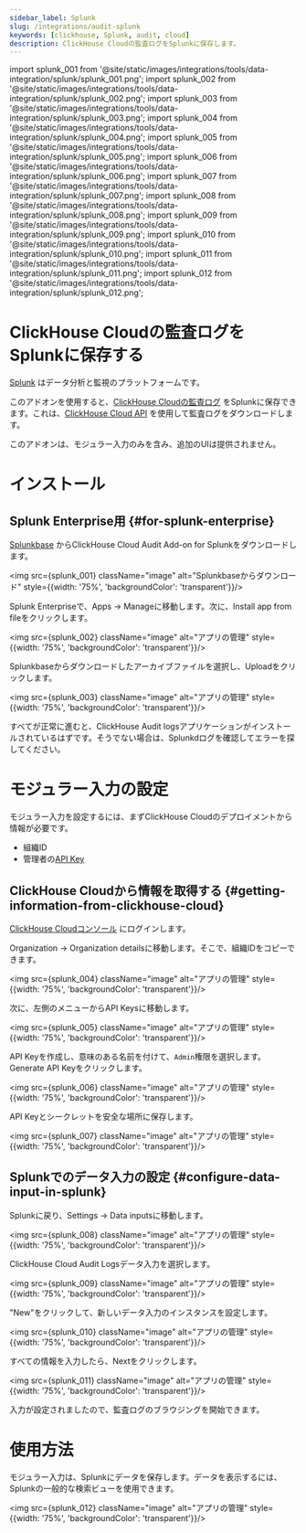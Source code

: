 ```yaml
---
sidebar_label: Splunk
slug: /integrations/audit-splunk
keywords: [clickhouse, Splunk, audit, cloud]
description: ClickHouse Cloudの監査ログをSplunkに保存します。
---
```


import splunk_001 from '@site/static/images/integrations/tools/data-integration/splunk/splunk_001.png';
import splunk_002 from '@site/static/images/integrations/tools/data-integration/splunk/splunk_002.png';
import splunk_003 from '@site/static/images/integrations/tools/data-integration/splunk/splunk_003.png';
import splunk_004 from '@site/static/images/integrations/tools/data-integration/splunk/splunk_004.png';
import splunk_005 from '@site/static/images/integrations/tools/data-integration/splunk/splunk_005.png';
import splunk_006 from '@site/static/images/integrations/tools/data-integration/splunk/splunk_006.png';
import splunk_007 from '@site/static/images/integrations/tools/data-integration/splunk/splunk_007.png';
import splunk_008 from '@site/static/images/integrations/tools/data-integration/splunk/splunk_008.png';
import splunk_009 from '@site/static/images/integrations/tools/data-integration/splunk/splunk_009.png';
import splunk_010 from '@site/static/images/integrations/tools/data-integration/splunk/splunk_010.png';
import splunk_011 from '@site/static/images/integrations/tools/data-integration/splunk/splunk_011.png';
import splunk_012 from '@site/static/images/integrations/tools/data-integration/splunk/splunk_012.png';



# ClickHouse Cloudの監査ログをSplunkに保存する

[Splunk](https://www.splunk.com/) はデータ分析と監視のプラットフォームです。

このアドオンを使用すると、[ClickHouse Cloudの監査ログ](/cloud/security/audit-logging) をSplunkに保存できます。これは、[ClickHouse Cloud API](/cloud/manage/api/api-overview) を使用して監査ログをダウンロードします。

このアドオンは、モジュラー入力のみを含み、追加のUIは提供されません。


# インストール

## Splunk Enterprise用 {#for-splunk-enterprise}

[Splunkbase](https://splunkbase.splunk.com/app/7709) からClickHouse Cloud Audit Add-on for Splunkをダウンロードします。

<img src={splunk_001} className="image" alt="Splunkbaseからダウンロード" style={{width: '75%', 'backgroundColor': 'transparent'}}/>
<br/>

Splunk Enterpriseで、Apps -> Manageに移動します。次に、Install app from fileをクリックします。

<img src={splunk_002} className="image" alt="アプリの管理" style={{width: '75%', 'backgroundColor': 'transparent'}}/>
<br/>

Splunkbaseからダウンロードしたアーカイブファイルを選択し、Uploadをクリックします。

<img src={splunk_003} className="image" alt="アプリの管理" style={{width: '75%', 'backgroundColor': 'transparent'}}/>
<br/>

すべてが正常に進むと、ClickHouse Audit logsアプリケーションがインストールされているはずです。そうでない場合は、Splunkdログを確認してエラーを探してください。


# モジュラー入力の設定

モジュラー入力を設定するには、まずClickHouse Cloudのデプロイメントから情報が必要です。

- 組織ID
- 管理者の[API Key](/cloud/manage/openapi)

## ClickHouse Cloudから情報を取得する {#getting-information-from-clickhouse-cloud}

[ClickHouse Cloudコンソール](https://console.clickhouse.cloud/) にログインします。

Organization -> Organization detailsに移動します。そこで、組織IDをコピーできます。

<img src={splunk_004} className="image" alt="アプリの管理" style={{width: '75%', 'backgroundColor': 'transparent'}}/>
<br/>

次に、左側のメニューからAPI Keysに移動します。

<img src={splunk_005} className="image" alt="アプリの管理" style={{width: '75%', 'backgroundColor': 'transparent'}}/>
<br/>

API Keyを作成し、意味のある名前を付けて、`Admin`権限を選択します。Generate API Keyをクリックします。

<img src={splunk_006} className="image" alt="アプリの管理" style={{width: '75%', 'backgroundColor': 'transparent'}}/>
<br/>

API Keyとシークレットを安全な場所に保存します。

<img src={splunk_007} className="image" alt="アプリの管理" style={{width: '75%', 'backgroundColor': 'transparent'}}/>
<br/>

## Splunkでのデータ入力の設定 {#configure-data-input-in-splunk}

Splunkに戻り、Settings -> Data inputsに移動します。

<img src={splunk_008} className="image" alt="アプリの管理" style={{width: '75%', 'backgroundColor': 'transparent'}}/>
<br/>

ClickHouse Cloud Audit Logsデータ入力を選択します。

<img src={splunk_009} className="image" alt="アプリの管理" style={{width: '75%', 'backgroundColor': 'transparent'}}/>
<br/>

"New"をクリックして、新しいデータ入力のインスタンスを設定します。

<img src={splunk_010} className="image" alt="アプリの管理" style={{width: '75%', 'backgroundColor': 'transparent'}}/>
<br/>

すべての情報を入力したら、Nextをクリックします。

<img src={splunk_011} className="image" alt="アプリの管理" style={{width: '75%', 'backgroundColor': 'transparent'}}/>
<br/>

入力が設定されましたので、監査ログのブラウジングを開始できます。


# 使用方法

モジュラー入力は、Splunkにデータを保存します。データを表示するには、Splunkの一般的な検索ビューを使用できます。

<img src={splunk_012} className="image" alt="アプリの管理" style={{width: '75%', 'backgroundColor': 'transparent'}}/>
<br/>
